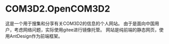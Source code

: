 # COM3D2.OpenCOM3D2
这是一个用于搜集和分享有关COM3D2的信息的个人网站。
由于是面向中国用户，考虑网络问题，实际使用gitee进行镜像托管。
网站是纯前端的静态网页，使用AntDesign作为前端框架。
